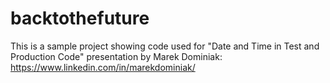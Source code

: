 # backtothefuture
This is a sample project showing code used for "Date and Time in Test and Production Code" presentation by Marek Dominiak: https://www.linkedin.com/in/marekdominiak/
